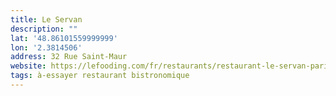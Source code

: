 ```yaml
---
title: Le Servan
description: ""
lat: '48.86101559999999'
lon: '2.3814506'
address: 32 Rue Saint-Maur
website: https://lefooding.com/fr/restaurants/restaurant-le-servan-paris
tags: à-essayer restaurant bistronomique
---
```

